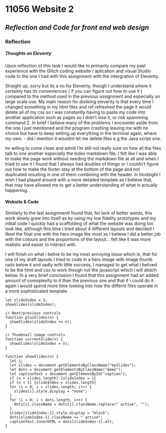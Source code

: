 # 11056 Website 2
## _Reflection and Code for front end web design_

### Reflection

##### Thoughts on Eleventy
Upon reflection of this task I would like to primarily compare my past experience with the Glitch coding website / aplication and visual Studio code to the one I had with this assignment with the intergration of Eleventy.

Straight up, sorry but its a no for Eleventy, though I understand where it certainly has its conveniences ( if you can figure out how to use it ) compared to the method used in the previous assignment and especially on large scale use. My main reason for disliking eleventy is that every time I changed something in my html files and ref refreshed the page it would delete all of my css so I was constantly having to paste my code into another application such as pages so I didn’t lose it, or risk spamming command Z. In brief I believe many of the problems I encounter aside from the one I just mentioned and the program crashing leaving me with no choice but have to keep setting up everything in the terminal again, where my own. - did i mention it wouldnt let me delete files e.g the Java script one.

Im willing to come clean and admit I’m still not really sure on how all the files talk to one another especially the index markdown file. I felt like I was able to make the page work without needing the markdown file at all and when I tried to use it I found that I always had doubles of things or I couldn’t figure out how to make the footer stay at the bottom of the page and not duplicated resulting in one of them combining with the header. In hindsight I wish I had played around with a more detailed template as I believe that, that may have allowed me to get a better understanding of what is actually happening.

#### Website & Code

Similarly to the last assignmentI found that, for lack of better words, this work slowly grew into itself as by using my low fidelity prototypes and my initial code I quickly had a scaffolding of what the website was doing too look like, although this time I tried about 4 different layouts and decided I liked the final one with the hero image the most as I believe I did a better job with the colours and the proportions of the layout… felt like it was more realistic and easier to interact with. 

I will finish on what i belive to be my most annoying issue which is, that for one of my draft layouts I tried to code in a hero image with Image thumb nails below it and sadly with little success, I managed to get what i belived to be the html and css to work though not the javascript which i will attach below. In a very brief conclusion I found that this assignment had an added amount of comoplexity to it than the previous one and that if i could do it again i would spend more time looking into how the differnt files operate in a more sophisticated template.

```
let slideIndex = 1;
showSlides(slideIndex);

// Next/previous controls
function plusSlides(n) {
  showSlides(slideIndex += n);
}

// Thumbnail image controls
function currentSlide(n) {
  showSlides(slideIndex = n);
}

function showSlides(n) {
  let i;
  let slides = document.getElementsByClassName("mySlides");
  let dots = document.getElementsByClassName("demo");
  let captionText = document.getElementById("caption");
  if (n > slides.length) {slideIndex = 1}
  if (n < 1) {slideIndex = slides.length}
  for (i = 0; i < slides.length; i++) {
    slides[i].style.display = "none";
  }
  for (i = 0; i < dots.length; i++) {
    dots[i].className = dots[i].className.replace(" active", "");
  }
  slides[slideIndex-1].style.display = "block";
  dots[slideIndex-1].className += " active";
  captionText.innerHTML = dots[slideIndex-1].alt;
}
```